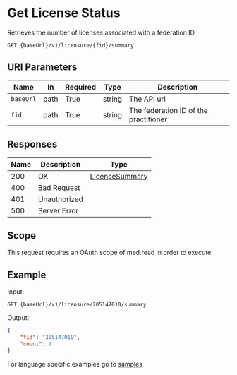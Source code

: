 # Get License Status

Retrieves the number of licenses associated with a federation ID
 
```HTTP 
GET {baseUrl}/v1/licensure/{fid}/summary
```

## URI Parameters

| Name | In | Required | Type | Description |
| ---- | -- | -------- | ---- | ----------- |
| `baseUrl` | path | True | string| The API url |
| `fid` | path | True | string | The federation ID of the practitioner |

## Responses

| Name | Description     | Type  |
| ---- | --------------- | ----- |
| 200  | OK              | [LicenseSummary](LicenseSummary.md) |
| 400  | Bad Request     |  |
| 401  | Unauthorized    |  |
| 500  | Server Error    |  |

## Scope

This request requires an OAuth scope of med.read in order to execute.

## Example

Input:

```HTTP
GET {baseUrl}/v1/licensure/205147010/summary
```

Output:

```json
{
    "fid": "205147010",
    "count": 2
}
```

For language specific examples go to [samples](/Samples/)